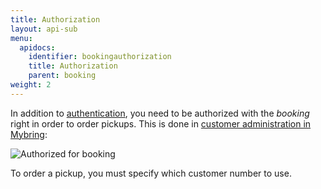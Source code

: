 ```yaml
---
title: Authorization
layout: api-sub
menu:
  apidocs:
    identifier: bookingauthorization
    title: Authorization
    parent: booking
weight: 2
---
```


In addition to [authentication](/api/#authentication), you need to be authorized with the _booking_ right in order to order pickups. This is done in [customer administration in Mybring](https://www.mybring.com/useradmin-external/users):

![Authorized for booking](./../booking_authorization.png)

To order a pickup, you must specify which customer number to use.
